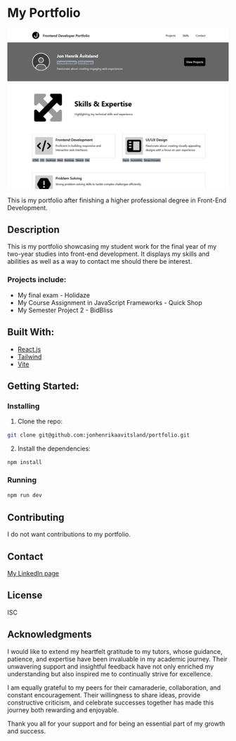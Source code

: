 # My Portfolio

![image](/public/portfolio.jpg)

This is my portfolio after finishing a higher professional degree in Front-End Development.

## Description

This is my portfolio showcasing my student work for the final year of my two-year studies into front-end development.
It displays my skills and abilities as well as a way to contact me should there be interest.

### Projects include:

- My final exam - Holidaze
- My Course Assignment in JavaScript Frameworks - Quick Shop
- My Semester Project 2 - BidBliss

## Built With:

- [React.js](https://reactjs.org/)
- [Tailwind](https://tailwindcss.com/)
- [Vite](https://vite.dev/)

## Getting Started:

### Installing

1. Clone the repo:

```bash
git clone git@github.com:jonhenrikaavitsland/portfolio.git
```

2. Install the dependencies:

```
npm install
```

### Running

```bash
npm run dev
```

## Contributing

I do not want contributions to my portfolio.

## Contact

[My LinkedIn page](https://www.linkedin.com/in/jon-henrik-aavitsland-abaa872b7/)

## License

ISC

## Acknowledgments

I would like to extend my heartfelt gratitude to my tutors, whose guidance, patience, and expertise have been invaluable in my academic journey. Their unwavering support and insightful feedback have not only enriched my understanding but also inspired me to continually strive for excellence.

I am equally grateful to my peers for their camaraderie, collaboration, and constant encouragement. Their willingness to share ideas, provide constructive criticism, and celebrate successes together has made this journey both rewarding and enjoyable.

Thank you all for your support and for being an essential part of my growth and success.

